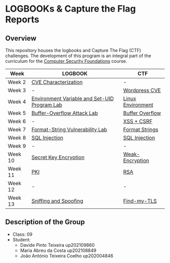 # LOGBOOKs & Capture the Flag Reports

## Overview

This repository houses the logbooks and Capture The Flag (CTF) challenges. The development of this program is an integral part of the curriculum for the [Computer Security Foundations](https://sigarra.up.pt/feup/en/UCURR_GERAL.FICHA_UC_VIEW?pv_ocorrencia_id=520326) course.



| Week        | LOGBOOK     | CTF |
| ----------- | ----------- | --- |
| Week 2      | [CVE Characterization](LOGBOOK2.md) | - |
| Week 3   | - | [Wordpress CVE](CTF3.md) |
| Week 4 | [Environment Variable and Set-UID Program Lab](LOGBOOK4.md) | [Linux Environment](CTF4.md)  |
| Week 5 | [Buffer-Overflow Attack Lab](LOGBOOK5.md) | [Buffer Overflow](CTF5.md) |
| Week 6 | - | [XSS + CSRF](CTF6.md) |
| Week 7 | [Format-String Vulnerability Lab](LOGBOOK7.md) | [Format Strings](CTF7.md) |
| Week 8 | [SQL Injection](LOGBOOK8.md) | [SQL Injection](CTF8.md) |
| Week 9 | - | - |
| Week 10 | [Secret Key Encryption](LOGBOOK10.md) | [Weak-Encryption](CTF10.md) |
| Week 11 | [PKI](LOGBOOK11.md) | [RSA](CTF11.md) |
| Week 12 | - | - |
| Week 13 | [Sniffing and Spoofing](LOGBOOK13.md) | [Find-my-TLS](CTF13.md) |

## Description of the Group

* Class: 09
* Student:
    - Davide Pinto Teixeira up202109860 
    - Maria Abreu da Costa up202108849
    - João António Teixeira Coelho up202004846